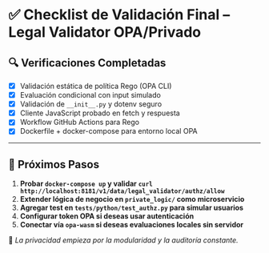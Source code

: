 # ✅ Checklist de Validación Final – Legal Validator OPA/Privado

## 🔍 Verificaciones Completadas

- [x] Validación estática de política Rego (OPA CLI)
- [x] Evaluación condicional con input simulado
- [x] Validación de `__init__.py` y dotenv seguro
- [x] Cliente JavaScript probado en fetch y respuesta
- [x] Workflow GitHub Actions para Rego
- [x] Dockerfile + docker-compose para entorno local OPA

---

## 🚀 Próximos Pasos

1. **Probar `docker-compose up` y validar `curl http://localhost:8181/v1/data/legal_validator/authz/allow`**
2. **Extender lógica de negocio en `private_logic/` como microservicio**
3. **Agregar test en `tests/python/test_authz.py` para simular usuarios**
4. **Configurar token OPA si deseas usar autenticación**
5. **Conectar vía `opa-wasm` si deseas evaluaciones locales sin servidor**

🧠 *La privacidad empieza por la modularidad y la auditoría constante.*